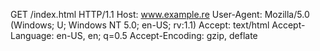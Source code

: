 GET /index.html HTTP/1.1
Host: www.example.re
User-Agent: Mozilla/5.0 (Windows; U; Windows NT 5.0; en-US; rv:1.1)
Accept: text/html
Accept-Language: en-US, en; q=0.5
Accept-Encoding: gzip, deflate